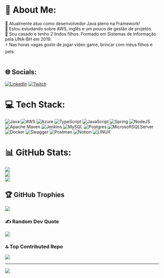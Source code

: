 # 💫 About Me:
🔭 Atualmente atuo como desenvolvedor Java pleno na Framework!<br>🌱 Estou estudando sobre AWS, inglês e um pouco de gestão de projetos.<br>💬 Sou casado e tenho 2 lindos filhos. Formado em Sistemas de Informação pela UNA-BH em 2019.<br>⚡ Nas horas vagas gosto de jogar video game, brincar com meus filhos e pets.<br><br>


## 🌐 Socials:
[![LinkedIn](https://img.shields.io/badge/LinkedIn-%230077B5.svg?logo=linkedin&logoColor=white)](https://linkedin.com/in/https://www.linkedin.com/in/mauri-vin%C3%ADcius-santos-moura-a25a28a9/) [![Twitch](https://img.shields.io/badge/Twitch-%239146FF.svg?logo=Twitch&logoColor=white)](https://twitch.tv/vinybh) 

# 💻 Tech Stack:
![Java](https://img.shields.io/badge/java-%23ED8B00.svg?style=plastic&logo=java&logoColor=white) ![AWS](https://img.shields.io/badge/AWS-%23FF9900.svg?style=plastic&logo=amazon-aws&logoColor=white) ![Azure](https://img.shields.io/badge/azure-%230072C6.svg?style=plastic&logo=azure-devops&logoColor=white) ![TypeScript](https://img.shields.io/badge/typescript-%23007ACC.svg?style=plastic&logo=typescript&logoColor=white) ![JavaScript](https://img.shields.io/badge/javascript-%23323330.svg?style=plastic&logo=javascript&logoColor=%23F7DF1E) ![Spring](https://img.shields.io/badge/spring-%236DB33F.svg?style=plastic&logo=spring&logoColor=white) ![NodeJS](https://img.shields.io/badge/node.js-6DA55F?style=plastic&logo=node.js&logoColor=white) ![Apache Maven](https://img.shields.io/badge/Apache%20Maven-C71A36?style=plastic&logo=Apache%20Maven&logoColor=white) ![Jenkins](https://img.shields.io/badge/jenkins-%232C5263.svg?style=plastic&logo=jenkins&logoColor=white) ![MySQL](https://img.shields.io/badge/mysql-%2300f.svg?style=plastic&logo=mysql&logoColor=white) ![Postgres](https://img.shields.io/badge/postgres-%23316192.svg?style=plastic&logo=postgresql&logoColor=white) ![MicrosoftSQLServer](https://img.shields.io/badge/Microsoft%20SQL%20Sever-CC2927?style=plastic&logo=microsoft%20sql%20server&logoColor=white) ![Docker](https://img.shields.io/badge/docker-%230db7ed.svg?style=plastic&logo=docker&logoColor=white) ![Swagger](https://img.shields.io/badge/-Swagger-%23Clojure?style=plastic&logo=swagger&logoColor=white) ![Postman](https://img.shields.io/badge/Postman-FF6C37?style=plastic&logo=postman&logoColor=white) ![Notion](https://img.shields.io/badge/Notion-%23000000.svg?style=plastic&logo=notion&logoColor=white) ![LINUX](https://img.shields.io/badge/Linux-FCC624?style=plastic&logo=linux&logoColor=black)
# 📊 GitHub Stats:
![](https://github-readme-stats.vercel.app/api?username=viniciusmauri&theme=prussian&hide_border=false&include_all_commits=false&count_private=false)<br/>
![](https://github-readme-streak-stats.herokuapp.com/?user=viniciusmauri&theme=prussian&hide_border=false)<br/>
![](https://github-readme-stats.vercel.app/api/top-langs/?username=viniciusmauri&theme=prussian&hide_border=false&include_all_commits=false&count_private=false&layout=compact)

## 🏆 GitHub Trophies
![](https://github-profile-trophy.vercel.app/?username=viniciusmauri&theme=darkhub&no-frame=false&no-bg=true&margin-w=4)

### ✍️ Random Dev Quote
![](https://quotes-github-readme.vercel.app/api?type=horizontal&theme=radical)

### 🔝 Top Contributed Repo
![](https://github-contributor-stats.vercel.app/api?username=viniciusmauri&limit=5&theme=radical&combine_all_yearly_contributions=true)

---
[![](https://visitcount.itsvg.in/api?id=viniciusmauri&icon=0&color=0)](https://visitcount.itsvg.in)

<!-- Proudly created with GPRM ( https://gprm.itsvg.in ) -->

